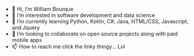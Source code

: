 - 👋 Hi, I’m William Bourque
- 👀 I’m interested in software development and data science
- 🌱 I’m currently learning Python, Kotlin, C#, Java, HTML/CSS, Javascript, and Jquery
- 💞️ I’m looking to collaborate on open source projects along with paid mobile apps
- 📫 How to reach me click the linky thingy... Lol

<!---
borkusgod/borkusgod is a ✨ special ✨ repository because its `README.md` (this file) appears on your GitHub profile.
You can click the Preview link to take a look at your changes.
--->
